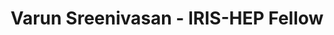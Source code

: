 ---
layout: fellow
pagetype: fellow
shortname: Varun
permalink: /fellows/VarunSreenivasan16.html
fellow-name: Varun Sreenivasan
title: Varun Sreenivasan - IRIS-HEP Fellow
active: True
dates: 
  start: 2021-05-24
  end: 2021-08-27
photo: /assets/images/team/Varun-Sreenivasan.jpg
institution: University of Wisconsin-Madison
e-mail: vsreenivasan@wisc.edu
project_title: Graph Methods for Particle Tracking
project_goal: >
    Use Machine Learning and domain knowledge to adapt Nearest Neighbors algorithm for efficient graph construction. Developing this solution will pave the way for achieving enhancements in the particle track reconstruction process.  
mentors:
  - Daniel Murnane (Lawrence Berkeley National Laboratory)

proposal: /assets/pdf/Fellow-Varun-Sreenivasan-Proposal.pdf
presentations: 
current_status: >

---